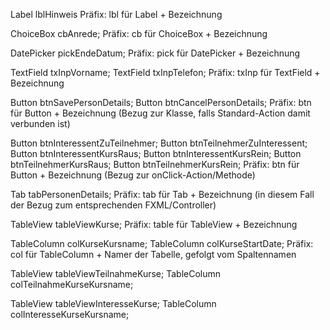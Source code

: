 Label lblHinweis
Präfix: lbl für Label + Bezeichnung

ChoiceBox cbAnrede;
Präfix: cb für ChoiceBox + Bezeichnung

DatePicker pickEndeDatum;
Präfix: pick für DatePicker + Bezeichnung

TextField txInpVorname;
TextField txInpTelefon;
Präfix: txInp für TextField + Bezeichnung

Button btnSavePersonDetails;
Button btnCancelPersonDetails;
Präfix: btn für Button + Bezeichnung (Bezug zur Klasse, falls Standard-Action damit verbunden ist)

Button btnInteressentZuTeilnehmer;
Button btnTeilnehmerZuInteressent;
Button btnInteressentKursRaus;
Button btnInteressentKursRein;
Button btnTeilnehmerKursRaus;
Button btnTeilnehmerKursRein;
Präfix: btn für Button + Bezeichnung (Bezug zur onClick-Action/Methode)

Tab tabPersonenDetails;
Präfix: tab für Tab + Bezeichnung (in diesem Fall der Bezug zum entsprechenden FXML/Controller)

TableView tableViewKurse;
Präfix: table für TableView + Bezeichnung

TableColumn colKurseKursname;
TableColumn colKurseStartDate;
Präfix: col für TableColumn + Namer der Tabelle, gefolgt vom Spaltennamen

TableView tableViewTeilnahmeKurse;
TableColumn colTeilnahmeKurseKursname;

TableView tableViewInteresseKurse;
TableColumn colInteresseKurseKursname;